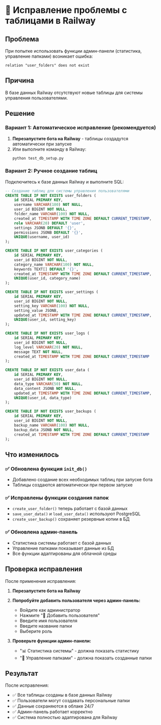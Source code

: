 # 🔧 Исправление проблемы с таблицами в Railway

## Проблема
При попытке использовать функции админ-панели (статистика, управление папками) возникает ошибка:
```
relation "user_folders" does not exist
```

## Причина
В базе данных Railway отсутствуют новые таблицы для системы управления пользователями.

## Решение

### Вариант 1: Автоматическое исправление (рекомендуется)
1. **Перезапустите бота на Railway** - таблицы создадутся автоматически при запуске
2. Или выполните команду в Railway:
   ```bash
   python test_db_setup.py
   ```

### Вариант 2: Ручное создание таблиц
Подключитесь к базе данных Railway и выполните SQL:

```sql
-- Создание таблиц для системы управления пользователями
CREATE TABLE IF NOT EXISTS user_folders (
    id SERIAL PRIMARY KEY,
    username VARCHAR(100) NOT NULL,
    user_id BIGINT NOT NULL,
    folder_name VARCHAR(100) NOT NULL,
    created_at TIMESTAMP WITH TIME ZONE DEFAULT CURRENT_TIMESTAMP,
    role VARCHAR(20) DEFAULT 'user',
    settings JSONB DEFAULT '{}',
    permissions JSONB DEFAULT '{}',
    UNIQUE(username, user_id)
);

CREATE TABLE IF NOT EXISTS user_categories (
    id SERIAL PRIMARY KEY,
    user_id BIGINT NOT NULL,
    category_name VARCHAR(100) NOT NULL,
    keywords TEXT[] DEFAULT '{}',
    created_at TIMESTAMP WITH TIME ZONE DEFAULT CURRENT_TIMESTAMP,
    UNIQUE(user_id, category_name)
);

CREATE TABLE IF NOT EXISTS user_settings (
    id SERIAL PRIMARY KEY,
    user_id BIGINT NOT NULL,
    setting_key VARCHAR(100) NOT NULL,
    setting_value JSONB,
    updated_at TIMESTAMP WITH TIME ZONE DEFAULT CURRENT_TIMESTAMP,
    UNIQUE(user_id, setting_key)
);

CREATE TABLE IF NOT EXISTS user_logs (
    id SERIAL PRIMARY KEY,
    user_id BIGINT NOT NULL,
    log_level VARCHAR(20) NOT NULL,
    message TEXT NOT NULL,
    created_at TIMESTAMP WITH TIME ZONE DEFAULT CURRENT_TIMESTAMP
);

CREATE TABLE IF NOT EXISTS user_data (
    id SERIAL PRIMARY KEY,
    user_id BIGINT NOT NULL,
    data_type VARCHAR(50) NOT NULL,
    data_content JSONB NOT NULL,
    updated_at TIMESTAMP WITH TIME ZONE DEFAULT CURRENT_TIMESTAMP,
    UNIQUE(user_id, data_type)
);

CREATE TABLE IF NOT EXISTS user_backups (
    id SERIAL PRIMARY KEY,
    user_id BIGINT NOT NULL,
    backup_name VARCHAR(100) NOT NULL,
    backup_data JSONB NOT NULL,
    created_at TIMESTAMP WITH TIME ZONE DEFAULT CURRENT_TIMESTAMP
);
```

## Что изменилось

### ✅ Обновлена функция `init_db()`
- Добавлено создание всех необходимых таблиц при запуске бота
- Таблицы создаются автоматически при первом запуске

### ✅ Исправлены функции создания папок
- `create_user_folder()` теперь работает с базой данных
- `save_user_data()` и `load_user_data()` используют PostgreSQL
- `create_user_backup()` сохраняет резервные копии в БД

### ✅ Обновлена админ-панель
- Статистика системы работает с базой данных
- Управление папками показывает данные из БД
- Все функции адаптированы для облачной среды

## Проверка исправления

После применения исправления:

1. **Перезапустите бота на Railway**
2. **Попробуйте добавить пользователя через админ-панель:**
   - Войдите как администратор
   - Нажмите "👥 Добавить пользователя"
   - Введите имя пользователя
   - Введите название папки
   - Выберите роль

3. **Проверьте функции админ-панели:**
   - "📊 Статистика системы" - должна показать статистику
   - "📁 Управление папками" - должна показать созданные папки

## Результат

После исправления:
- ✅ Все таблицы созданы в базе данных Railway
- ✅ Пользователи могут создавать персональные папки
- ✅ Данные сохраняются в облаке 24/7
- ✅ Админ-панель работает корректно
- ✅ Система полностью адаптирована для Railway
